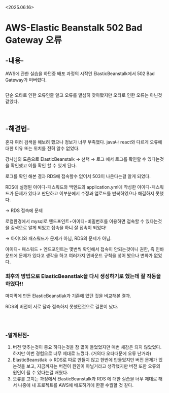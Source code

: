 <p>&lt;2025.06.16&gt;</p>
<h1 id="aws-elastic-beanstalk-502-bad-gateway-오류"><strong>AWS-Elastic Beanstalk 502 Bad Gateway 오류</strong></h1>
<h2 id="-내용-">-내용-</h2>
<p>AWS에 관한 실습을 하던중 배포 과정의 시작인 ElasticBeanstalk에서 502 Bad Gateway가 떠버렸다.</p>
<p><img alt="" src="https://velog.velcdn.com/images/isak9975/post/e2875b8b-2a2e-4194-8752-bc297df60602/image.png" /></p>
<p>단순 오타로 인한 오류인줄 알고 오류를 열심히 찾아봤지만 오타로 인한 오류는 아닌것 같았다.</p>
<br />

<h2 id="-해결법-">-해결법-</h2>
<p>혼자 여러 검색을 해보려 했으나 정보가 너무 부족했다. java나 react와 다르게 오류에 대한 이유 또는 위치를 전혀 알수 없었다.</p>
<p>강사님의 도움으로 ElasticBeanstalk → 선택 → 로그 에서 로그를 확인할 수 있다는것을 확인했고 이를 확인 할 수 있게 된다.</p>
<p>로그를 확인 해본 결과 RDS에 접속할수 없어서 503이 나온다는걸 알게 되었다.</p>
<p>RDS에 설정된 아이디-패스워드와 백엔드의 application.yml에 작성한 아이디-패스워드가 문제가 있다고 판단하고 이부분에서 수정과 업로드를 반복하였으나 해결하지 못했다.</p>
<p>→ RDS 접속에 문제</p>
<p>로컬환경에서 mysql로 엔드포인트+아이디+비밀번호를 이용하면 접속할 수 있다는것을 검색으로 알게 되었고 접속을 하니 잘 접속이 되었다! </p>
<p>→ 아이디와 패스워드가 문제가 아님, RDS의 문제가 아님.</p>
<p>아이디+ 패스워드 + 엔드포인트는 몇번씩 확인해서 접속이 안되는것이니 권한, 즉 인바운드에 문제가 있다고 생각을 하고 여러가지 인바운드 규칙을 넣어 봤으나 변화가 없었다.</p>
<h3 id="최후의-방법으로-elasticbeanstlak을-다시-생성하기로-했는데-잘-작동을-하였다">최후의 방법으로 ElasticBeanstlak을 다시 생성하기로 했는데 잘 작동을 하였다!!</h3>
<p>마지막에 만든 ElasticBeanstlak과 기존에 있던 것을 비교해본 결과.</p>
<p>RDS의 버전이 서로 달라 접속하지 못했던것으로 결론이 났다.
<img alt="" src="https://velog.velcdn.com/images/isak9975/post/e5fdcb0d-4453-490c-a6c4-1b128ec0ac4c/image.png" /></p>
<p><img alt="" src="https://velog.velcdn.com/images/isak9975/post/b970691e-4b27-4b80-bc5b-6595a081975f/image.png" /></p>
<br />

<h3 id="-알게된점-">-알게된점-</h3>
<ol>
<li>버전 맞추는것이 중요 하다는것을 참 많이 들었었지만 매번 체감은 되지 않았었다. 하지만 이번 경험으로 너무 제대로 느꼈다. (거의다 오타때문에 오류 난거라)</li>
<li>ElasticBeanstlak → RDS로 따로 만들지 않고 한번에 만들었지만 버전 문제가 있는것을 보고, 지금까지는 버전이 원인이 아닐거라고 생각했지만 버전 또한 오류의 원인이 될 수 있다는걸 배웠다.</li>
<li>오류를 고치는 과정에서 ElasticBeanstalk과 RDS 에 대한 실습을 너무 제대로 해서 나중에 내 프로젝트를 AWS에 배포하기에 한결 수월할 것 같다.</li>
</ol>